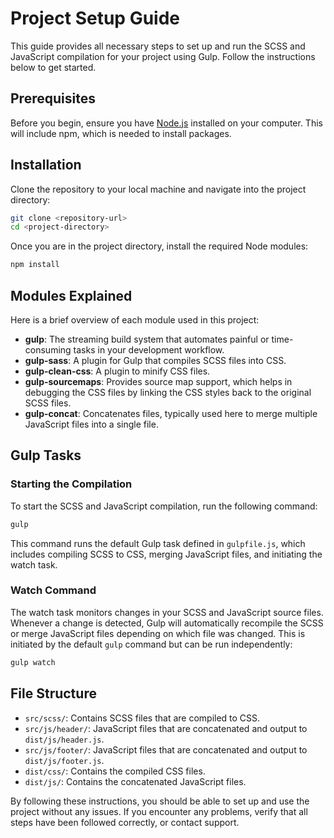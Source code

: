 # Project Setup Guide

This guide provides all necessary steps to set up and run the SCSS and JavaScript compilation for your project using Gulp. Follow the instructions below to get started.

## Prerequisites

Before you begin, ensure you have [Node.js](https://nodejs.org/) installed on your computer. This will include npm, which is needed to install packages.

## Installation

Clone the repository to your local machine and navigate into the project directory:

```bash
git clone <repository-url>
cd <project-directory>
```

Once you are in the project directory, install the required Node modules:

```bash
npm install
```

## Modules Explained

Here is a brief overview of each module used in this project:

- **gulp**: The streaming build system that automates painful or time-consuming tasks in your development workflow.
- **gulp-sass**: A plugin for Gulp that compiles SCSS files into CSS.
- **gulp-clean-css**: A plugin to minify CSS files.
- **gulp-sourcemaps**: Provides source map support, which helps in debugging the CSS files by linking the CSS styles back to the original SCSS files.
- **gulp-concat**: Concatenates files, typically used here to merge multiple JavaScript files into a single file.

## Gulp Tasks

### Starting the Compilation

To start the SCSS and JavaScript compilation, run the following command:

```bash
gulp
```

This command runs the default Gulp task defined in `gulpfile.js`, which includes compiling SCSS to CSS, merging JavaScript files, and initiating the watch task.

### Watch Command

The watch task monitors changes in your SCSS and JavaScript source files. Whenever a change is detected, Gulp will automatically recompile the SCSS or merge JavaScript files depending on which file was changed. This is initiated by the default `gulp` command but can be run independently:

```bash
gulp watch
```

## File Structure

- `src/scss/`: Contains SCSS files that are compiled to CSS.
- `src/js/header/`: JavaScript files that are concatenated and output to `dist/js/header.js`.
- `src/js/footer/`: JavaScript files that are concatenated and output to `dist/js/footer.js`.
- `dist/css/`: Contains the compiled CSS files.
- `dist/js/`: Contains the concatenated JavaScript files.

By following these instructions, you should be able to set up and use the project without any issues. If you encounter any problems, verify that all steps have been followed correctly, or contact support.